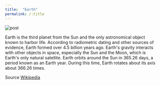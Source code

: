 ```yaml
---
title:  "Earth"
permalink: /:title
---
```


 <img class="blogImg" src="https://images.unsplash.com/photo-1451187580459-43490279c0fa?ixlib=rb-1.2.1&ixid=eyJhcHBfaWQiOjEyMDd9&auto=format&fit=crop&w=2104&q=80" alt="post">

 Earth is the third planet from the Sun and the only astronomical object known to harbor life. According to radiometric dating and other sources of evidence, Earth formed over 4.5 billion years ago. Earth's gravity interacts with other objects in space, especially the Sun and the Moon, which is Earth's only natural satellite. Earth orbits around the Sun in 365.26 days, a period known as an Earth year. During this time, Earth rotates about its axis about 366.26 times.


 Source [Wikipedia](https://en.wikipedia.org/wiki/Earth)